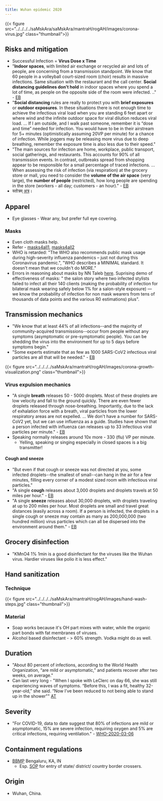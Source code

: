 ```yaml
---
title: Wuhan epidemic 2020
---
```


{{< figure src="../../../../saMskAra/saMskAra/mantraH/rogAH/images/corona-virus.jpg"  class="thumbnail">}}

## Risks and mitigation
- Successful Infection = **Virus Dose x Time**
- "**Indoor spaces**, with limited air exchange or recycled air and lots of people, are concerning from a transmission standpoint. We know that 60 people in a volleyball court-sized room (choir) results in massive infections. Same situation with the restaurant and the call center. **Social distancing guidelines don't hold** in indoor spaces where you spend a lot of time, as people on the opposite side of the room were infected. .." - [EB](https://www.erinbromage.com/post/the-risks-know-them-avoid-them)
- "**Social distancing** rules are really to protect you with **brief exposures** or **outdoor exposures**. In these situations there is not enough time to achieve the infectious viral load when you are standing 6 feet apart or where wind and the infinite outdoor space for viral dilution reduces viral load. ... If I am outside, and I walk past someone, remember it is “dose and time” needed for infection. You would have to be in their airstream for 5+ minutes (optimistically assuming 20VP per minute) for a chance of infection.  While joggers may be releasing more virus due to deep breathing, remember the exposure time is also less due to their speed."
- "The main sources for infection are home, workplace, public transport, social gatherings, and restaurants. This accounts for 90% of all transmission events. In contrast, outbreaks spread from shopping appear to be responsible for a small percentage of traced infections. ... When assessing the risk of infection (via respiration) at the grocery store or mall, you need to consider the **volume of the air space** (very large), the **number of people** (restricted), how long people are spending in the store (workers - all day; customers - an hour)." - [EB](https://www.erinbromage.com/post/the-risks-know-them-avoid-them)
- स्तोत्रम् [अत्र](../../../../saMskAra/saMskAra/mantraH/rogAH/padyAni/corona-virus/)।

## Apparel
- Eye glasses - Wear any, but prefer full eye covering.

### Masks
- Even cloth masks help.
- Refer - [masks4all1](https://masks4all.org/), [masks4all2](https://masks4all.co/)
- WHO is retarded: "The WHO also recommends public mask usage during high-severity influenza pandemics – just not during this Coronavirus pandemic.", "WHO describes a MINIMAL standard. It doesn't mean that we couldn't do MORE."
- Errors in reasoning about masks by NN Taleb [here](https://medium.com/incerto/the-masks-masquerade-7de897b517b7). Suprising demo of effectiveness of masks: " the salon story where two infected stylists failed to infect all their 140 clients (making the probability of infection for bilateral mask wearing safely below 1% for a salon-style exposure) — we know the probability of infection for non mask wearers from tens of thousands of data points and the various R0 estimations) plus".

## Transmission mechanics
- "We know that at least 44% of all infections--and the majority of community-acquired transmissions--occur from people without any symptoms (asymptomatic or pre-symptomatic people). You can be shedding the virus into the environment for up to 5 days before symptoms begin."
- "Some experts estimate that as few as 1000 SARS-CoV2 infectious viral particles are all that will be needed." - [EB](https://www.erinbromage.com/post/the-risks-know-them-avoid-them)

{{< figure src="../../../../saMskAra/mantraH/rogAH/images/corona-growth-visualization.png"  class="thumbnail">}}

### Virus expulsion mechanics
- "A single **breath** releases 50 - 5000 droplets. Most of these droplets are low velocity and fall to the ground quickly. There are even fewer droplets released through nose-breathing. Importantly, due to the lack of exhalation force with a breath, viral particles from the lower respiratory areas are not expelled. ... We don't have a number for SARS-CoV2 yet, but we can use influenza as a guide. Studies have shown that a person infected with influenza can releases up to 33 infectious viral particles per minute." - [EB](https://www.erinbromage.com/post/the-risks-know-them-avoid-them)
- Speaking normally releases around 10x more - 330 (flu) VP per minute.
  - Yelling, speaking or singing especially in closed spaces is a big transmitter!

#### Cough and sneeze
- "But even if that cough or sneeze was not directed at you, some infected droplets--the smallest of small--can hang in the air for a few minutes, filling every corner of a modest sized room with infectious viral particles."
- "A single **cough** releases about 3,000 droplets and droplets travels at 50 miles per hour." - [EB](https://www.erinbromage.com/post/the-risks-know-them-avoid-them)
- "A single **sneeze** releases about 30,000 droplets, with droplets traveling at up to 200 miles per hour. Most droplets are small and travel great distances (easily across a room). If a person is infected, the droplets in a single cough or sneeze may contain as many as 200,000,000 (two hundred million) virus particles which can all be dispersed into the environment around them." - [EB](https://www.erinbromage.com/post/the-risks-know-them-avoid-them)

## Grocery disinfection
- "KMnO4 1% 1min is a good disinfectant for the viruses like the Wuhan virus. Hardier viruses like polio it is less effect."

## Hand sanitization
### Technique
{{< figure src="../../../../saMskAra/mantraH/rogAH/images/hand-wash-steps.jpg"  class="thumbnail">}}

### Material
- Soap works because it's OH part mixes with water, while the organic part bonds with fat membranes of viruses.
- Alcohol based disinfectant - > 60% strength. Vodka might do as well.

## Duration
- "About 80 percent of infections, according to the World Health Organization, “are mild or asymptomatic,” and patients recover after two weeks, on average."
- Can last very long - "When I spoke with LeClerc on day 66, she was still experiencing waves of symptoms. “Before this, I was a fit, healthy 32-year-old,” she said. “Now I’ve been reduced to not being able to stand up in the shower"" [AT](https://medium.com/the-atlantic/covid-19-can-last-for-several-months-c3391bddbe6c)

## Severity
- "For COVID-19, data to date suggest that 80% of infections are mild or asymptomatic, 15% are severe infection, requiring oxygen and 5% are critical infections, requiring ventilation." - [WHO-2020-03-06](https://www.who.int/docs/default-source/coronaviruse/situation-reports/20200306-sitrep-46-covid-19.pdf?sfvrsn=96b04adf_4)

## Containment regulations
- [BBMP](https://covid19.karnataka.gov.in/new-page/GENERAL%20INFORMATION/en) Bengaluru, KA, IN
    - Esp. [SOP](https://covid19.karnataka.gov.in/storage/pdf-files/HFW_Protocol%20for%20Inter-State%20Traveller%20to%20Karnataka.pdf) for entry of state/ district/ country border crossers. 

## Origin
- Wuhan, China.
